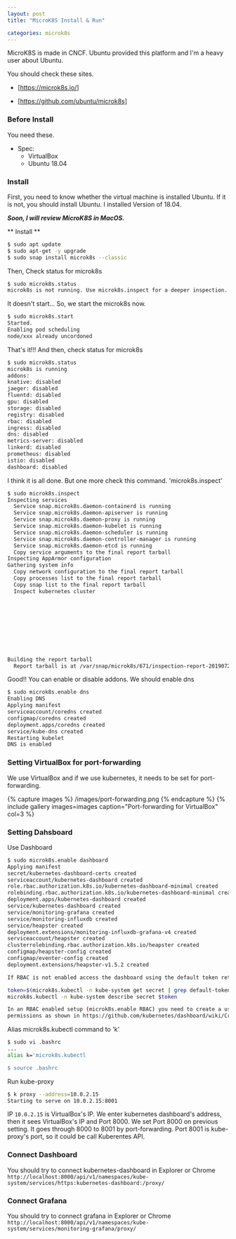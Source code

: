 ```yaml
---
layout: post
title: "MicroK8S Install & Run"

categories: microk8s
---
```


MicroK8S is made in CNCF. Ubuntu provided this platform and I'm a heavy user about Ubuntu. 

You should check these sites.
  * [https://microk8s.io/]

  * [https://github.com/ubuntu/microk8s]



### Before Install
You need these.
* Spec:
	- VirtualBox
	- Ubuntu 18.04

### Install
First, you need to know whether the virtual machine is installed Ubuntu. If it is not, you should install Ubuntu. I installed Version of 18.04.

*__Soon, I will review MicroK8S in MacOS.__*

** Install **
```bash
$ sudo apt update
$ sudo apt-get -y upgrade
$ sudo snap install microk8s --classic
```

Then, Check status for microk8s
```bash
$ sudo microk8s.status
microk8s is not running. Use microk8s.inspect for a deeper inspection.
```

It doesn't start... So, we start the microk8s now.
```bash
$ sudo microk8s.start
Started.
Enabling pod scheduling
node/xxx already uncordoned
```

That's it!!! And then, check status for microk8s
```bash
$ sudo microk8s.status
microk8s is running
addons:
knative: disabled
jaeger: disabled
fluentd: disabled
gpu: disabled
storage: disabled
registry: disabled
rbac: disabled
ingress: disabled
dns: disabled
metrics-server: disabled
linkerd: disabled
prometheus: disabled
istio: disabled
dashboard: disabled
```

I think it is all done. But one more check this command. 'microk8s.inspect'
```bash
$ sudo microk8s.inspect
Inspecting services
  Service snap.microk8s.daemon-containerd is running
  Service snap.microk8s.daemon-apiserver is running
  Service snap.microk8s.daemon-proxy is running
  Service snap.microk8s.daemon-kubelet is running
  Service snap.microk8s.daemon-scheduler is running
  Service snap.microk8s.daemon-controller-manager is running
  Service snap.microk8s.daemon-etcd is running
  Copy service arguments to the final report tarball
Inspecting AppArmor configuration
Gathering system info
  Copy network configuration to the final report tarball
  Copy processes list to the final report tarball
  Copy snap list to the final report tarball
  Inspect kubernetes cluster










Building the report tarball
  Report tarball is at /var/snap/microk8s/671/inspection-report-20190722_160306.tar.gz
```

Good!!
You can enable or disable addons.
We should enable dns
```bash
$ sudo microk8s.enable dns
Enabling DNS
Applying manifest
serviceaccount/coredns created
configmap/coredns created
deployment.apps/coredns created
service/kube-dns created
Restarting kubelet
DNS is enabled
```

### Setting VirtualBox for port-forwarding
We use VirtualBox and if we use kubernetes, it needs to be set for port-forwarding.

{% capture images %}
    /images/port-forwarding.png
{% endcapture %}
{% include gallery images=images caption="Port-forwarding for VirtualBox" col=3 %}

### Setting Dahsboard
Use Dashboard
```bash
$ sudo microk8s.enable dashboard
Applying manifest
secret/kubernetes-dashboard-certs created
serviceaccount/kubernetes-dashboard created
role.rbac.authorization.k8s.io/kubernetes-dashboard-minimal created
rolebinding.rbac.authorization.k8s.io/kubernetes-dashboard-minimal created
deployment.apps/kubernetes-dashboard created
service/kubernetes-dashboard created
service/monitoring-grafana created
service/monitoring-influxdb created
service/heapster created
deployment.extensions/monitoring-influxdb-grafana-v4 created
serviceaccount/heapster created
clusterrolebinding.rbac.authorization.k8s.io/heapster created
configmap/heapster-config created
configmap/eventer-config created
deployment.extensions/heapster-v1.5.2 created

If RBAC is not enabled access the dashboard using the default token retrieved with:

token=$(microk8s.kubectl -n kube-system get secret | grep default-token | cut -d " " -f1)
microk8s.kubectl -n kube-system describe secret $token

In an RBAC enabled setup (microk8s.enable RBAC) you need to create a user with restricted
permissions as shown in https://github.com/kubernetes/dashboard/wiki/Creating-sample-user
```

Alias microk8s.kubectl command to 'k'
```bash
$ sudo vi .bashrc
...
alias k='microk8s.kubectl

$ source .bashrc
```


Run kube-proxy
``` bash
$ k proxy --address=10.0.2.15
Starting to serve on 10.0.2.15:8001
```

IP `10.0.2.15` is VirtualBox's IP.
We enter kubernetes dashboard's address, then it sees VirtualBox's IP and Port 8000. We set Port 8000 on previous setting.
It goes through 8000 to 8001 by port-forwarding. Port 8001 is kube-proxy's port, so it could be call Kuberentes API.

### Connect Dashboard
You should try to connect kubernetes-dashboard in Explorer or Chrome
`http://localhost:8000/api/v1/namespaces/kube-system/services/https:kubernetes-dashboard:/proxy/`


### Connect Grafana
You should try to connect grafana in Explorer or Chrome
`http://localhost:8000/api/v1/namespaces/kube-system/services/monitoring-grafana/proxy/`




